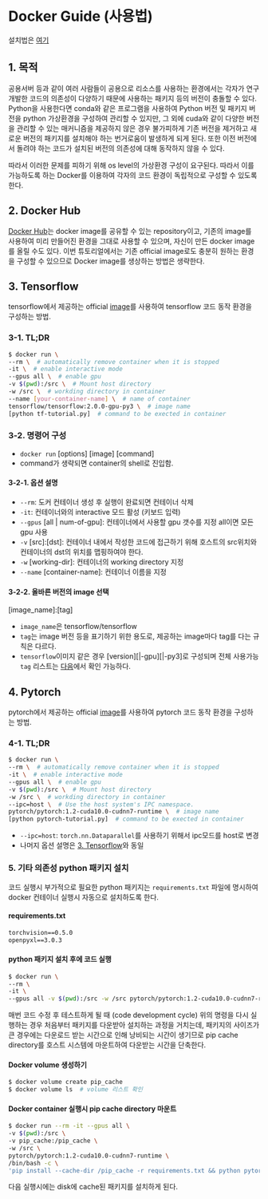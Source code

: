 # Docker Guide (사용법)

설치법은 [여기](https://github.com/uoo723/docker-guide)

## 1. 목적

공용서버 등과 같이 여러 사람들이 공용으로 리소스를 사용하는 환경에서는 각자가 연구 개발한 코드의 의존성이
다양하기 때문에 사용하는 패키지 등의 버전이 충돌할 수 있다. Python을 사용한다면 conda와 같은 프로그램을
사용하여 Python 버전 및 패키지 버전을 python 가상환경을 구성하여 관리할 수 있지만, 그 외에 cuda와 같이
다양한 버전을 관리할 수 있는 매커니즘을 제공하지 않은 경우 불가피하게 기존 버전을 제거하고 새로운 버전의
패키지를 설치해야 하는 번거로움이 발생하게 되게 된다. 또한 이전 버전에서 돌려야 하는 코드가 설치된 버전의
의존성에 대해 동작하지 않을 수 있다.

따라서 이러한 문제를 피하기 위해 os level의 가상환경 구성이 요구된다. 따라서 이를 가능하도록 하는
Docker를 이용하여 각자의 코드 환경이 독립적으로 구성할 수 있도록 한다.

## 2. Docker Hub

[Docker Hub](https://hub.docker.com/)는 docker image를 공유할 수 있는 repository이고,
기존의 image를 사용하여 미리 만들어진 환경을 그대로 사용할 수 있으며, 자신이 만든 docker image를
올릴 수도 있다. 이번 튜토리얼에서는 기존 official image로도 충분히 원하는 환경을 구성할 수 있으므로
Docker image를 생상하는 방법은 생략한다.

## 3. Tensorflow

tensorflow에서 제공하는 official [image](https://hub.docker.com/r/tensorflow/tensorflow)를
사용하여 tensorflow 코드 동작 환경을 구성하는 방법.

### 3-1. TL;DR

```bash
$ docker run \
--rm \  # automatically remove container when it is stopped
-it \  # enable interactive mode
--gpus all \  # enable gpu
-v $(pwd):/src \  # Mount host directory
-w /src \  # workding directory in container
--name [your-container-name] \  # name of container
tensorflow/tensorflow:2.0.0-gpu-py3 \  # image name
[python tf-tutorial.py]  # command to be exected in container
```

### 3-2. 명령어 구성

* `docker run` [options] [image] [command]
* command가 생략되면 container의 shell로 진입함.

#### 3-2-1. 옵션 설명

* `--rm`: 도커 컨테이너 생성 후 실행이 완료되면 컨테이너 삭제
* `-it`: 컨테이너와의 interactive 모드 활성 (키보드 입력)
* `--gpus` [all | num-of-gpu]: 컨테이너에서 사용할 gpu 갯수를 지정 all이면 모든 gpu 사용
* `-v` [src]:[dst]: 컨테이너 내에서 작성한 코드에 접근하기 위해 호스트의 src위치와 컨테이너의 dst의
  위치를 맵핑하여야 한다.
* `-w` [working-dir]: 컨테이너의 working directory 지정
* `--name` [container-name]: 컨테이너 이름을 지정

#### 3-2-2. 올바른 버전의 image 선택

\[image_name]:[tag]

* `image_name`은 tensorflow/tensorflow
* `tag`는 image 버전 등을 표기하기 위한 용도로, 제공하는 image마다 tag를 다는 규칙은 다르다.
* `tensorflow`이미지  같은 경우 [version][|-gpu][|-py3]로 구성되며 전체 사용가능 `tag`
  리스트는 [다음](https://hub.docker.com/r/tensorflow/tensorflow/tags)에서 확인 가능하다.

## 4. Pytorch

pytorch에서 제공하는 official [image](https://hub.docker.com/r/tensorflow/tensorflow)를
사용하여 pytorch 코드 동작 환경을 구성하는 방법.

### 4-1. TL;DR

```bash
$ docker run \
--rm \  # automatically remove container when it is stopped
-it \  # enable interactive mode
--gpus all \  # enable gpu
-v $(pwd):/src \  # Mount host directory
-w /src \  # workding directory in container
--ipc=host \  # Use the host system's IPC namespace.
pytorch/pytorch:1.2-cuda10.0-cudnn7-runtime \  # image name
[python pytorch-tutorial.py]  # command to be exected in container
```

* `--ipc=host`: `torch.nn.Dataparallel`를 사용하기 위해서 ipc모드를 host로 변경 
* 나머지 옵션 설명은 [3. Tensorflow](#3.-Tensorflow)와 동일

### 5. 기타 의존성 python 패키지 설치

코드 실행시 부가적으로 필요한 python 패키지는 `requirements.txt` 파일에 명시하여 docker 컨테이너
실행시 자동으로 설치하도록 한다.

#### requirements.txt

```txt
torchvision==0.5.0
openpyxl==3.0.3
```

#### python 패키지 설치 후에 코드 실행

```bash
$ docker run \
--rm \
-it \
--gpus all -v $(pwd):/src -w /src pytorch/pytorch:1.2-cuda10.0-cudnn7-runtime /bin/bash -c 'pip install -r requirements.txt && python pytorch-tutorial.py'
```

매번 코드 수정 후 테스트하게 될 때 (code development cycle) 위의 명령을 다시 실행하는 경우 처음부터 패키지를
다운받아 설치하는 과정을 거치는데, 패키지의 사이즈가 큰 경우에는 다운로드 받는 시간으로 인해 낭비되는 시간이 생기므로 
pip cache directory를 호스트 시스템에 마운트하여 다운받는 시간을 단축한다.

#### Docker volume 생성하기

```bash
$ docker volume create pip_cache
$ docker volume ls  # volume 리스트 확인
```

#### Docker container 실행시 pip cache directory 마운트

```bash
$ docker run --rm -it --gpus all \
-v $(pwd):/src \
-v pip_cache:/pip_cache \
-w /src \
pytorch/pytorch:1.2-cuda10.0-cudnn7-runtime \
/bin/bash -c \
'pip install --cache-dir /pip_cache -r requirements.txt && python pytorch-tutorial.py'
```

다음 실행시에는 disk에 cache된 패키지를 설치하게 된다.
